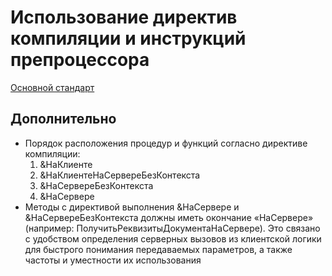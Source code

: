# Использование директив компиляции и инструкций препроцессора

[Основной стандарт](https://en-space.atlassian.net/wiki/spaces/1/pages/2656067)

## Дополнительно

* Порядок расположения процедур и функций согласно директиве компиляции:
  1. &НаКлиенте
  2. &НаКлиентеНаСервереБезКонтекста
  3. &НаСервереБезКонтекста
  4. &НаСервере
* Методы с директивой выполнения &НаСервере и &НаСервереБезКонтекста должны иметь окончание «НаСервере» (например: ПолучитьРеквизитыДокументаНаСервере). Это связано с удобством определения серверных вызовов из клиентской логики для быстрого понимания передаваемых параметров, а также частоты и уместности их использования